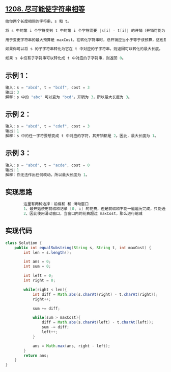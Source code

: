 ## **[1208. 尽可能使字符串相等](https://leetcode-cn.com/problems/get-equal-substrings-within-budget/)**

```java
给你两个长度相同的字符串，s 和 t。

将 s 中的第 i 个字符变到 t 中的第 i 个字符需要 |s[i] - t[i]| 的开销（开销可能为 0），也就是两个字符的 ASCII 码值的差的绝对值。

用于变更字符串的最大预算是 maxCost。在转化字符串时，总开销应当小于等于该预算，这也意味着字符串的转化可能是不完全的。

如果你可以将 s 的子字符串转化为它在 t 中对应的子字符串，则返回可以转化的最大长度。

如果 s 中没有子字符串可以转化成 t 中对应的子字符串，则返回 0。
```



## **示例 1：**

```java
输入：s = "abcd", t = "bcdf", cost = 3
输出：3
解释：s 中的 "abc" 可以变为 "bcd"。开销为 3，所以最大长度为 3。
```



## **示例 2：**

```java
输入：s = "abcd", t = "cdef", cost = 3
输出：1
解释：s 中的任一字符要想变成 t 中对应的字符，其开销都是 2。因此，最大长度为 1。
```





## **示例 3：**

```java
输入：s = "abcd", t = "acde", cost = 0
输出：1
解释：你无法作出任何改动，所以最大长度为 1。
```



## **实现思路**

```java
        这里有两种选择：前缀和 和 滑动窗口
        1、最开始使用前缀和记录 [0, i] 的花费，但是前缀和不能一遍遍历完成，只能通过遍历各个子串来得到结果，时间复杂度 O(n^2) ，肯定超时
        2、因此使用滑动窗口，当窗口内的花费超过 maxCost，那么进行缩减
```



## **实现代码**

```java
class Solution {
    public int equalSubstring(String s, String t, int maxCost) {
        int len = s.length();

        int ans = 0;
        int sum = 0;

        int left = 0;
        int right = 0;

        while(right < len){
            int diff = Math.abs(s.charAt(right) - t.charAt(right));
            right++;

            sum += diff;

            while(sum > maxCost){
                diff = Math.abs(s.charAt(left) - t.charAt(left));
                sum -= diff;
                left++;
            }

            ans = Math.max(ans, right - left);
        }
        return ans;
    }
}
```

